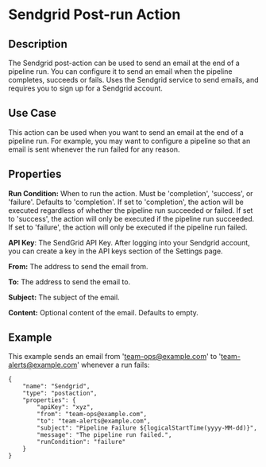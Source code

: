 # Sendgrid Post-run Action


Description
-----------
The Sendgrid post-action can be used to send an email at the end of a pipeline run. You can configure it to send an 
email when the pipeline completes, succeeds or fails. Uses the Sendgrid service to send emails, and requires you to 
sign up for a Sendgrid account.


Use Case
--------
This action can be used when you want to send an email at the end of a pipeline run. For example, you may want to 
configure a pipeline so that an email is sent whenever the run failed for any reason.


Properties
----------
**Run Condition:** When to run the action. Must be 'completion', 'success', or 'failure'. Defaults to 'completion'.
If set to 'completion', the action will be executed regardless of whether the pipeline run succeeded or failed.
If set to 'success', the action will only be executed if the pipeline run succeeded.
If set to 'failure', the action will only be executed if the pipeline run failed.

**API Key**: The SendGrid API Key. After logging into your Sendgrid account, you can create a key in the API keys 
section of the Settings page.

**From:** The address to send the email from.

**To:** The address to send the email to.

**Subject:** The subject of the email.

**Content:** Optional content of the email. Defaults to empty.


Example
-------
This example sends an email from 'team-ops@example.com' to 'team-alerts@example.com' whenever a run fails:

    {
        "name": "Sendgrid",
        "type": "postaction",
        "properties": {
            "apiKey": "xyz",
            "from": "team-ops@example.com",
            "to": "team-alerts@example.com",
            "subject": "Pipeline Failure ${logicalStartTime(yyyy-MM-dd)}",
            "message": "The pipeline run failed.",
            "runCondition": "failure"
        }
    }
